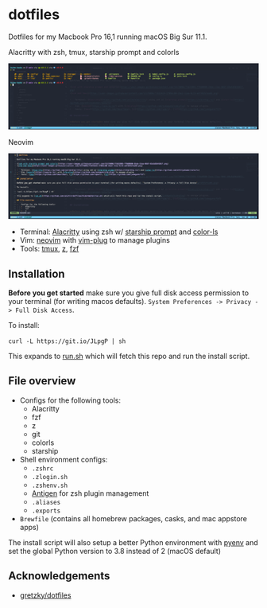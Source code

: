 # dotfiles

Dotfiles for my Macbook Pro 16,1 running macOS Big Sur 11.1.

Alacritty with zsh, tmux, starship prompt and colorls

![alacritty with zsh, tmux, starship prompt and colorls](https://raw.githubusercontent.com/caiofct/dotfiles/main/images/alacritty%2Btmux.png)

Neovim

![neovim](https://raw.githubusercontent.com/caiofct/dotfiles/main/images/vim.png)

-   Terminal: [Alacritty](https://github.com/jwilm/alacritty) using zsh w/ [starship prompt](https://starship.rs/) and [color-ls](https://github.com/athityakumar/colorls)
-   Vim: [neovim](https://neovim.io/) with [vim-plug](https://github.com/junegunn/vim-plug) to manage plugins
-   Tools: [tmux](https://github.com/tmux/tmux), [z](https://github.com/rupa/z), [fzf](https://github.com/junegunn/fzf)

## Installation

**Before you get started** make sure you give full disk access permission to your terminal (for writing macos defaults). `System Preferences -> Privacy -> Full Disk Access`.

To install:

`curl -L https://git.io/JLpgP | sh`

This expands to [run.sh](https://github.com/caiofct/dotfiles/blob/master/run.sh) which will fetch this repo and run the install script.

## File overview

-   Configs for the following tools:
    -   Alacritty
    -   fzf
    -   z
    -   git
    -   colorls
    -   starship
-   Shell environment configs:
    -   `.zshrc`
    -   `.zlogin.sh`
    -   `.zshenv.sh`
    -   [Antigen](https://github.com/zsh-users/antigen) for zsh plugin management
    -   `.aliases`
    -   `.exports`
-   `Brewfile` (contains all homebrew packages, casks, and mac appstore apps)

The install script will also setup a better Python environment with [pyenv](https://github.com/pyenv/pyenv) and set the global Python version to 3.8 instead of 2 (macOS default)

## Acknowledgements

-   [gretzky/dotfiles](https://github.com/gretzky/dotfiles)
